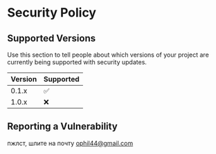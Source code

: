 # Security Policy

## Supported Versions

Use this section to tell people about which versions of your project are
currently being supported with security updates.

| Version | Supported          |
| ------- | ------------------ |
| 0.1.x   | :white_check_mark: |
| 1.0.x   | :x:                |

## Reporting a Vulnerability

пжлст, шлите на почту ophil44@gmail.com
